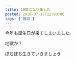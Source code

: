 ```yaml
---
title: 19歳になりました
posted: 2016-07-17T12:00:00
tags: ['雑談']
---
```


今年も誕生日が来てしまいました。  
  
地獄か？  
  
ぼちぼち生きていきましょう


